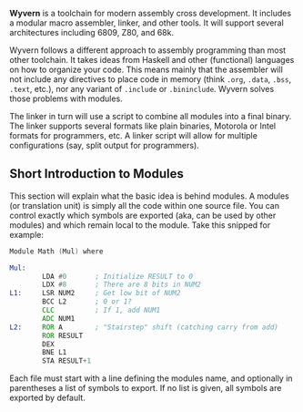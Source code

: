 **Wyvern** is a toolchain for modern assembly cross development. It includes a modular macro assembler, linker, and other tools. It will support several architectures including 6809, Z80, and 68k.

Wyvern follows a different approach to assembly programming than most other toolchain. It takes ideas from Haskell and other (functional) languages on how to organize your code. This means mainly that the assembler will not include any directives to place code in memory (think `.org`, `.data`, `.bss`, `.text`, etc.), nor any variant of `.include` or `.bininclude`. Wyvern solves those problems with modules.

The linker in turn will use a script to combine all modules into a final binary. The linker supports several formats like plain binaries, Motorola or Intel formats for programmers, etc. A linker script will allow for multiple configurations (say, split output for programmers).

## Short Introduction to Modules

This section will explain what the basic idea is behind modules. A modules (or translation unit) is simply all the code within one source file. You can control exactly which symbols are exported (aka, can be used by other modules) and which remain local to the module. Take this snipped for example:

```asm
Module Math (Mul) where 

Mul:
		LDA #0       ; Initialize RESULT to 0
        LDX #8       ; There are 8 bits in NUM2
L1:     LSR NUM2     ; Get low bit of NUM2
        BCC L2       ; 0 or 1?
        CLC          ; If 1, add NUM1
        ADC NUM1
L2:     ROR A        ; "Stairstep" shift (catching carry from add)
        ROR RESULT
        DEX
        BNE L1
        STA RESULT+1
```

Each file must start with a line defining the modules name, and optionally in parentheses a list of symbols to export. If no list is given, all symbols are exported by default.